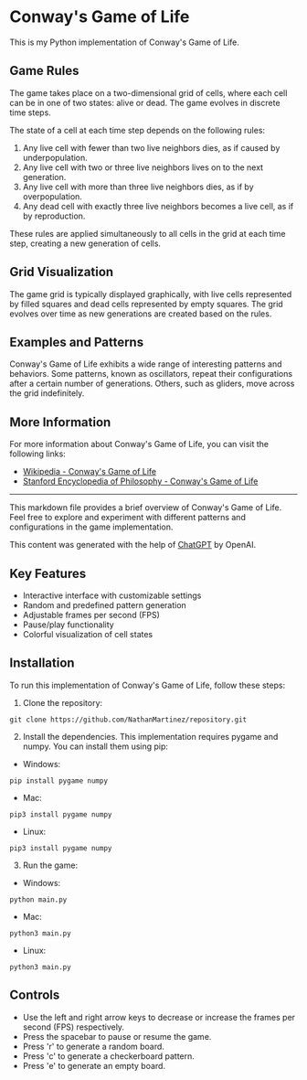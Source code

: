 # Conway's Game of Life

This is my Python implementation of Conway's Game of Life.

## Game Rules

The game takes place on a two-dimensional grid of cells, where each cell can be in one of two states: alive or dead. The game evolves in discrete time steps.

The state of a cell at each time step depends on the following rules:

1. Any live cell with fewer than two live neighbors dies, as if caused by underpopulation.
2. Any live cell with two or three live neighbors lives on to the next generation.
3. Any live cell with more than three live neighbors dies, as if by overpopulation.
4. Any dead cell with exactly three live neighbors becomes a live cell, as if by reproduction.

These rules are applied simultaneously to all cells in the grid at each time step, creating a new generation of cells.

## Grid Visualization

The game grid is typically displayed graphically, with live cells represented by filled squares and dead cells represented by empty squares. The grid evolves over time as new generations are created based on the rules.

## Examples and Patterns

Conway's Game of Life exhibits a wide range of interesting patterns and behaviors. Some patterns, known as oscillators, repeat their configurations after a certain number of generations. Others, such as gliders, move across the grid indefinitely.

## More Information

For more information about Conway's Game of Life, you can visit the following links:

- [Wikipedia - Conway's Game of Life](https://en.wikipedia.org/wiki/Conway%27s_Game_of_Life)
- [Stanford Encyclopedia of Philosophy - Conway's Game of Life](https://plato.stanford.edu/entries/cellular-automata/supplement2.html)

---

This markdown file provides a brief overview of Conway's Game of Life. Feel free to explore and experiment with different patterns and configurations in the game implementation.

This content was generated with the help of [ChatGPT](https://github.com/openai/chatgpt) by OpenAI.

## Key Features

- Interactive interface with customizable settings
- Random and predefined pattern generation
- Adjustable frames per second (FPS)
- Pause/play functionality
- Colorful visualization of cell states

## Installation

To run this implementation of Conway's Game of Life, follow these steps:

1. Clone the repository:

```shell
git clone https://github.com/NathanMartinez/repository.git
```

2. Install the dependencies. This implementation requires pygame and numpy. You can install them using pip:

- Windows:

```shell
pip install pygame numpy
```
- Mac:

```shell
pip3 install pygame numpy
```

- Linux:

```shell
pip3 install pygame numpy
```

3. Run the game:

- Windows:

```shell
python main.py
```
- Mac:

```shell
python3 main.py
```

- Linux:

```shell
python3 main.py
```

## Controls

- Use the left and right arrow keys to decrease or increase the frames per second (FPS) respectively.
- Press the spacebar to pause or resume the game.
- Press 'r' to generate a random board.
- Press 'c' to generate a checkerboard pattern.
- Press 'e' to generate an empty board.
